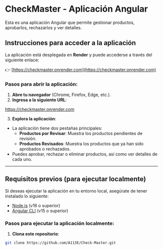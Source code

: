 # CheckMaster - Aplicación Angular

Esta es una aplicación Angular que permite gestionar productos, aprobarlos, rechazarlos y ver detalles.

## Instrucciones para acceder a la aplicación

La aplicación está desplegada en **Render** y puede accederse a través del siguiente enlace:

👉 [https://checkmaster.onrender.com](https://checkmaster.onrender.com)

### Pasos para abrir la aplicación:

1. **Abre tu navegador** (Chrome, Firefox, Edge, etc.).
2. **Ingresa a la siguiente URL**:

https://checkmaster.onrender.com

3. **Explora la aplicación**:
- La aplicación tiene dos pestañas principales:
  - **Productos por Revisar**: Muestra los productos pendientes de revisión.
  - **Productos Revisados**: Muestra los productos que ya han sido aprobados o rechazados.
- Puedes aprobar, rechazar o eliminar productos, así como ver detalles de cada uno.

---

## Requisitos previos (para ejecutar localmente)

Si deseas ejecutar la aplicación en tu entorno local, asegúrate de tener instalado lo siguiente:

- [Node.js](https://nodejs.org/) (v16 o superior)
- [Angular CLI](https://angular.io/cli) (v15 o superior)

### Pasos para ejecutar la aplicación localmente:

1. **Clona este repositorio**:
```bash
git clone https://github.com/A113E/Check-Master.git
